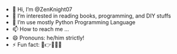 - 👋 Hi, I’m @ZenKnight07
- 👀 I’m interested in reading books, programming, and DIY stuffs
- 🌱 I’m use mostly Python Programming Language
- 📫 How to reach me ...
- 😄 Pronouns: he/him strictly!
- ⚡ Fun fact: 🫵👉❌🦸‍♂️

<!---
ZenKnight07/ZenKnight07 is a ✨ special ✨ repository because its `README.md` (this file) appears on your GitHub profile.
You can click the Preview link to take a look at your changes.
--->
